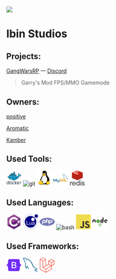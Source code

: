 <img align="center" src="https://cdn.gangwarsrp.com/assets/img/gangwarsrp_logo.webp" width="128">


# <span>Ibin Studios</span>


## Projects:

<a href="https://gangwarsrp.com">GangWarsRP</a> — <a href="https://discord.gg/gangwarsrp">Discord</a>
> Garry's Mod FPS/MMO Gamemode


## Owners:
<a href="https://github.com/pawsative">positive</a>

<a href="https://github.com/Jermany">Aromatic</a>

<a href="https://github.com/Kamber56">Kamber</a>


## Used Tools:
<p align="left">
    <img src="https://raw.githubusercontent.com/devicons/devicon/master/icons/docker/docker-original-wordmark.svg" alt="docker" width="40" height="40"/>
    <img src="https://www.vectorlogo.zone/logos/git-scm/git-scm-icon.svg" alt="git" width="40" height="40"/>
    <img src="https://raw.githubusercontent.com/devicons/devicon/master/icons/linux/linux-original.svg" alt="linux" width="40" height="40"/>
    <img src="https://raw.githubusercontent.com/devicons/devicon/master/icons/mysql/mysql-original-wordmark.svg" alt="mysql" width="40" height="40"/>
    <img src="https://raw.githubusercontent.com/devicons/devicon/master/icons/redis/redis-original-wordmark.svg" alt="redis" width="40" height="40"/>
</p>

## Used Languages:
<p align="left">
    <img src="https://raw.githubusercontent.com/devicons/devicon/master/icons/csharp/csharp-original.svg" alt="csharp" width="40" height="40"/>
    <img src="https://raw.githubusercontent.com/devicons/devicon/master/icons/lua/lua-plain.svg" alt="csharp" width="40" height="40"/>
    <img src="https://raw.githubusercontent.com/devicons/devicon/master/icons/php/php-plain.svg" alt="csharp" width="40" height="40"/>
    <img src="https://www.vectorlogo.zone/logos/gnu_bash/gnu_bash-icon.svg" alt="bash" width="40" height="40"/>
    <img src="https://raw.githubusercontent.com/devicons/devicon/master/icons/javascript/javascript-original.svg" alt="javascript" width="40" height="40"/>
    <img src="https://raw.githubusercontent.com/devicons/devicon/master/icons/nodejs/nodejs-original-wordmark.svg" alt="javascript" width="40" height="40"/>
</p>

## Used Frameworks:
<p align="left">
    <img src="https://raw.githubusercontent.com/devicons/devicon/master/icons/bootstrap/bootstrap-plain.svg" alt="bootstrap" width="40" height="40"/>
    <img src="https://raw.githubusercontent.com/devicons/devicon/master/icons/mysql/mysql-original.svg" alt="mysql" width="40" height="40"/>
    <img src="https://raw.githubusercontent.com/devicons/devicon/master/icons/laravel/laravel-original.svg" alt="mysql" width="40" height="40"/>
</p>
<br/>
